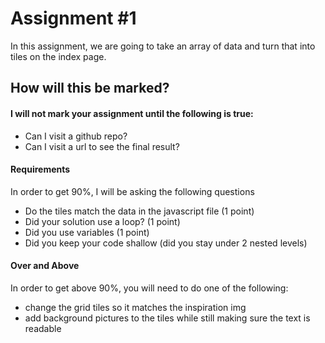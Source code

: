 # Assignment #1

In this assignment, we are going to take an array of data and turn that into tiles on the index page.

## How will this be marked?

#### I will not mark your assignment until the following is true:
- Can I visit a github repo?
- Can I visit a url to see the final result?

#### Requirements
In order to get 90%, I will be asking the following questions
- Do the tiles match the data in the javascript file (1 point)
- Did your solution use a loop? (1 point)
- Did you use variables (1 point)
- Did you keep your code shallow (did you stay under 2 nested levels)

#### Over and Above
In order to get above 90%, you will need to do one of the following:
- change the grid tiles so it matches the inspiration img
- add background pictures to the tiles while still making sure the text is readable


